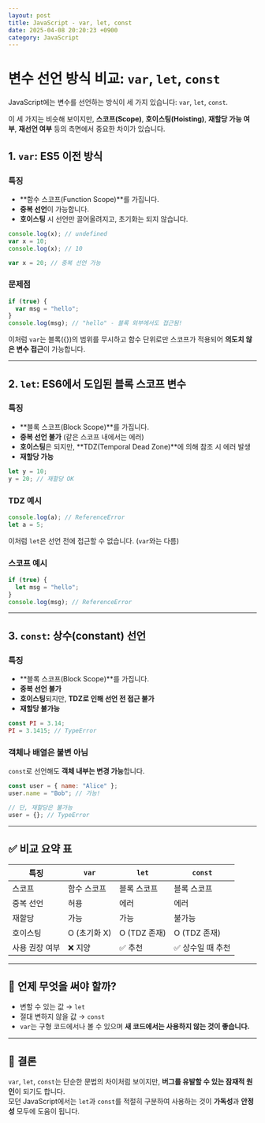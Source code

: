 ```yaml
---
layout: post
title: JavaScript - var, let, const
date: 2025-04-08 20:20:23 +0900
category: JavaScript
---
```

# 변수 선언 방식 비교: `var`, `let`, `const`

JavaScript에는 변수를 선언하는 방식이 세 가지 있습니다: `var`, `let`, `const`.

이 세 가지는 비슷해 보이지만, **스코프(Scope)**, **호이스팅(Hoisting)**, **재할당 가능 여부**, **재선언 여부** 등의 측면에서 중요한 차이가 있습니다.

## 1. `var`: ES5 이전 방식

### 특징
- **함수 스코프(Function Scope)**를 가집니다.
- **중복 선언**이 가능합니다.
- **호이스팅** 시 선언만 끌어올려지고, 초기화는 되지 않습니다.

```js
console.log(x); // undefined
var x = 10;
console.log(x); // 10

var x = 20; // 중복 선언 가능
```

### 문제점
```js
if (true) {
  var msg = "hello";
}
console.log(msg); // "hello" - 블록 외부에서도 접근됨!
```

이처럼 `var`는 블록({})의 범위를 무시하고 함수 단위로만 스코프가 적용되어 **의도치 않은 변수 접근**이 가능합니다.

---

## 2. `let`: ES6에서 도입된 블록 스코프 변수

### 특징
- **블록 스코프(Block Scope)**를 가집니다.
- **중복 선언 불가** (같은 스코프 내에서는 에러)
- **호이스팅**은 되지만, **TDZ(Temporal Dead Zone)**에 의해 참조 시 에러 발생
- **재할당 가능**

```js
let y = 10;
y = 20; // 재할당 OK
```

### TDZ 예시
```js
console.log(a); // ReferenceError
let a = 5;
```

이처럼 `let`은 선언 전에 접근할 수 없습니다. (`var`와는 다름)

### 스코프 예시
```js
if (true) {
  let msg = "hello";
}
console.log(msg); // ReferenceError
```

---

## 3. `const`: 상수(constant) 선언

### 특징
- **블록 스코프(Block Scope)**를 가집니다.
- **중복 선언 불가**
- **호이스팅**되지만, **TDZ로 인해 선언 전 접근 불가**
- **재할당 불가능**

```js
const PI = 3.14;
PI = 3.1415; // TypeError
```

### 객체나 배열은 불변 아님
`const`로 선언해도 **객체 내부는 변경 가능**합니다.

```js
const user = { name: "Alice" };
user.name = "Bob"; // 가능!

// 단, 재할당은 불가능
user = {}; // TypeError
```

---

## ✅ 비교 요약 표

| 특징             | `var`          | `let`           | `const`          |
|------------------|----------------|------------------|------------------|
| 스코프           | 함수 스코프     | 블록 스코프       | 블록 스코프       |
| 중복 선언        | 허용           | 에러             | 에러             |
| 재할당           | 가능           | 가능             | 불가능           |
| 호이스팅         | O (초기화 X)   | O (TDZ 존재)     | O (TDZ 존재)     |
| 사용 권장 여부   | ❌ 지양         | ✅ 추천           | ✅ 상수일 때 추천  |

---

## 🎯 언제 무엇을 써야 할까?

- 변할 수 있는 값 → `let`
- 절대 변하지 않을 값 → `const`
- `var`는 구형 코드에서나 볼 수 있으며 **새 코드에서는 사용하지 않는 것이 좋습니다.**

---

## 🧠 결론

`var`, `let`, `const`는 단순한 문법의 차이처럼 보이지만, **버그를 유발할 수 있는 잠재적 원인**이 되기도 합니다.  
모던 JavaScript에서는 `let`과 `const`를 적절히 구분하여 사용하는 것이 **가독성**과 **안정성** 모두에 도움이 됩니다.
